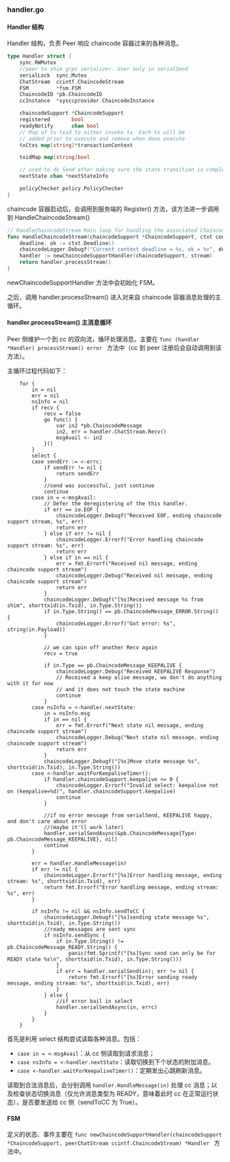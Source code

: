 ### handler.go

#### Handler 结构
Handler 结构，负责 Peer 响应 chaincode 容器过来的各种消息。

```go
type Handler struct {
	sync.RWMutex
	//peer to shim grpc serializer. User only in serialSend
	serialLock  sync.Mutex
	ChatStream  ccintf.ChaincodeStream
	FSM         *fsm.FSM
	ChaincodeID *pb.ChaincodeID
	ccInstance  *sysccprovider.ChaincodeInstance

	chaincodeSupport *ChaincodeSupport
	registered       bool
	readyNotify      chan bool
	// Map of tx txid to either invoke tx. Each tx will be
	// added prior to execute and remove when done execute
	txCtxs map[string]*transactionContext

	txidMap map[string]bool

	// used to do Send after making sure the state transition is complete
	nextState chan *nextStateInfo

	policyChecker policy.PolicyChecker
}
```

chaincode 容器启动后，会调用到服务端的 Register() 方法，该方法进一步调用到 HandleChaincodeStream()

```go
// HandleChaincodeStream Main loop for handling the associated Chaincode stream
func HandleChaincodeStream(chaincodeSupport *ChaincodeSupport, ctxt context.Context, stream ccintf.ChaincodeStream) error {
	deadline, ok := ctxt.Deadline()
	chaincodeLogger.Debugf("Current context deadline = %s, ok = %v", deadline, ok)
	handler := newChaincodeSupportHandler(chaincodeSupport, stream)
	return handler.processStream()
}
```

newChaincodeSupportHandler 方法中会初始化 FSM。

之后，调用 handler.processStream() 进入对来自 chaincode 容器消息处理的主循环。	

#### handler.processStream() 主消息循环

Peer 侧维护一个到 cc 的双向流，循环处理消息。主要在 `func (handler *Handler) processStream() error ` 方法中（cc 到 peer 注册后会自动调用到该方法）。

主循环过程代码如下：

```
	for {
		in = nil
		err = nil
		nsInfo = nil
		if recv {
			recv = false
			go func() {
				var in2 *pb.ChaincodeMessage
				in2, err = handler.ChatStream.Recv()
				msgAvail <- in2
			}()
		}
		select {
		case sendErr := <-errc:
			if sendErr != nil {
				return sendErr
			}
			//send was successful, just continue
			continue
		case in = <-msgAvail:
			// Defer the deregistering of the this handler.
			if err == io.EOF {
				chaincodeLogger.Debugf("Received EOF, ending chaincode support stream, %s", err)
				return err
			} else if err != nil {
				chaincodeLogger.Errorf("Error handling chaincode support stream: %s", err)
				return err
			} else if in == nil {
				err = fmt.Errorf("Received nil message, ending chaincode support stream")
				chaincodeLogger.Debug("Received nil message, ending chaincode support stream")
				return err
			}
			chaincodeLogger.Debugf("[%s]Received message %s from shim", shorttxid(in.Txid), in.Type.String())
			if in.Type.String() == pb.ChaincodeMessage_ERROR.String() {
				chaincodeLogger.Errorf("Got error: %s", string(in.Payload))
			}

			// we can spin off another Recv again
			recv = true

			if in.Type == pb.ChaincodeMessage_KEEPALIVE {
				chaincodeLogger.Debug("Received KEEPALIVE Response")
				// Received a keep alive message, we don't do anything with it for now
				// and it does not touch the state machine
				continue
			}
		case nsInfo = <-handler.nextState:
			in = nsInfo.msg
			if in == nil {
				err = fmt.Errorf("Next state nil message, ending chaincode support stream")
				chaincodeLogger.Debug("Next state nil message, ending chaincode support stream")
				return err
			}
			chaincodeLogger.Debugf("[%s]Move state message %s", shorttxid(in.Txid), in.Type.String())
		case <-handler.waitForKeepaliveTimer():
			if handler.chaincodeSupport.keepalive <= 0 {
				chaincodeLogger.Errorf("Invalid select: keepalive not on (keepalive=%d)", handler.chaincodeSupport.keepalive)
				continue
			}

			//if no error message from serialSend, KEEPALIVE happy, and don't care about error
			//(maybe it'll work later)
			handler.serialSendAsync(&pb.ChaincodeMessage{Type: pb.ChaincodeMessage_KEEPALIVE}, nil)
			continue
		}

		err = handler.HandleMessage(in)
		if err != nil {
			chaincodeLogger.Errorf("[%s]Error handling message, ending stream: %s", shorttxid(in.Txid), err)
			return fmt.Errorf("Error handling message, ending stream: %s", err)
		}

		if nsInfo != nil && nsInfo.sendToCC {
			chaincodeLogger.Debugf("[%s]sending state message %s", shorttxid(in.Txid), in.Type.String())
			//ready messages are sent sync
			if nsInfo.sendSync {
				if in.Type.String() != pb.ChaincodeMessage_READY.String() {
					panic(fmt.Sprintf("[%s]Sync send can only be for READY state %s\n", shorttxid(in.Txid), in.Type.String()))
				}
				if err = handler.serialSend(in); err != nil {
					return fmt.Errorf("[%s]Error sending ready  message, ending stream: %s", shorttxid(in.Txid), err)
				}
			} else {
				//if error bail in select
				handler.serialSendAsync(in, errc)
			}
		}
	}
```

首先是利用 select 结构尝试读取各种消息。包括：

* `case in = <-msgAvail`：从 cc 侧读取到请求消息；
* `case nsInfo = <-handler.nextState`：读取切换到下个状态的附加消息。
* `case <-handler.waitForKeepaliveTimer()`：定期发出心跳刷新消息。

读取到合法消息后，会分别调用 `handler.HandleMessage(in)` 处理 cc 消息；以及检查状态切换消息（仅允许消息类型为 READY，意味着此时 cc 在正常运行状态），是否要发送给 cc 侧（sendToCC 为 True）。


#### FSM 

定义的状态、事件主要在 `func newChaincodeSupportHandler(chaincodeSupport *ChaincodeSupport, peerChatStream ccintf.ChaincodeStream) *Handler ` 方法中。